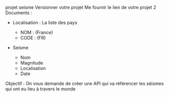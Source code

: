   projet seisme 
Versionner votre projet 
Me fournir le lien de votre projet 
2 Documents  : 
 
 - Localisation : La liste des pays
    - NOM : (France)
    - CODE : (FR)
 
- Seisme
    - Nom
    - Magnitude 
    - Localisation
    - Date
 

Objectif : 
On vous demande de créer une API qui va référencer les séismes qui ont eu lieu à travers le monde
